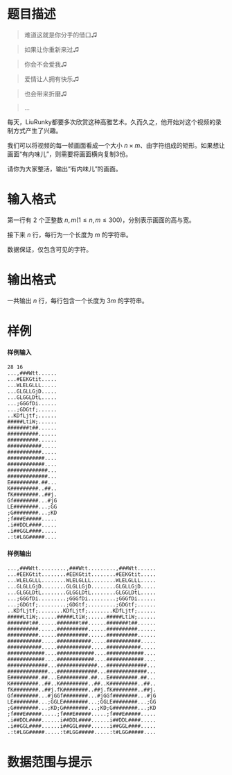 
# 题目描述

> 难道这就是你分手的借口♫

> 如果让你重新来过♫

> 你会不会爱我♫

> 爱情让人拥有快乐♫

> 也会带来折磨♫

> ...

每天，LiuRunky都要多次欣赏这种高雅艺术。久而久之，他开始对这个视频的录制方式产生了兴趣。

我们可以将视频的每一帧画面看成一个大小 $n\times m$、由字符组成的矩形。如果想让画面“有内味儿”，则需要将画面横向复制$3$份。

请你为大家整活，输出“有内味儿”的画面。

# 输入格式

第一行有 $2$ 个正整数 $n,m(1\leq n,m\leq 300)$，分别表示画面的高与宽。

接下来 $n$ 行，每行为一个长度为 $m$ 的字符串。

数据保证，仅包含可见的字符。

# 输出格式

一共输出 $n$ 行，每行包含一个长度为 $3m$ 的字符串。

# 样例

#### 样例输入

```plain
28 16
...,###Wtt......
...#EEKGtit.....
...WLELGLLL.....
...GLGLLGjD.....
...GLGGLDtL.....
...;GGGfDi......
...;GDGtf;......
..KDfLjtf;......
#####LtiW;......
#######t##......
##########......
##########......
###########.....
###########.....
############....
############....
#############...
#############...
E#########.##...
K#########..##..
fK########..##j.
Gf########...#jG
LE########...;GG
;G########...;KD
;f###E#####.....
.i##DDL####.....
.i##GGL####.....
.:t#LGG#####....
```

#### 样例输出

```plain
...,###Wtt.........,###Wtt.........,###Wtt......
...#EEKGtit........#EEKGtit........#EEKGtit.....
...WLELGLLL........WLELGLLL........WLELGLLL.....
...GLGLLGjD........GLGLLGjD........GLGLLGjD.....
...GLGGLDtL........GLGGLDtL........GLGGLDtL.....
...;GGGfDi.........;GGGfDi.........;GGGfDi......
...;GDGtf;.........;GDGtf;.........;GDGtf;......
..KDfLjtf;........KDfLjtf;........KDfLjtf;......
#####LtiW;......#####LtiW;......#####LtiW;......
#######t##......#######t##......#######t##......
##########......##########......##########......
##########......##########......##########......
###########.....###########.....###########.....
###########.....###########.....###########.....
############....############....############....
############....############....############....
#############...#############...#############...
#############...#############...#############...
E#########.##...E#########.##...E#########.##...
K#########..##..K#########..##..K#########..##..
fK########..##j.fK########..##j.fK########..##j.
Gf########...#jGGf########...#jGGf########...#jG
LE########...;GGLE########...;GGLE########...;GG
;G########...;KD;G########...;KD;G########...;KD
;f###E#####.....;f###E#####.....;f###E#####.....
.i##DDL####......i##DDL####......i##DDL####.....
.i##GGL####......i##GGL####......i##GGL####.....
.:t#LGG#####.....:t#LGG#####.....:t#LGG#####....
```

# 数据范围与提示



